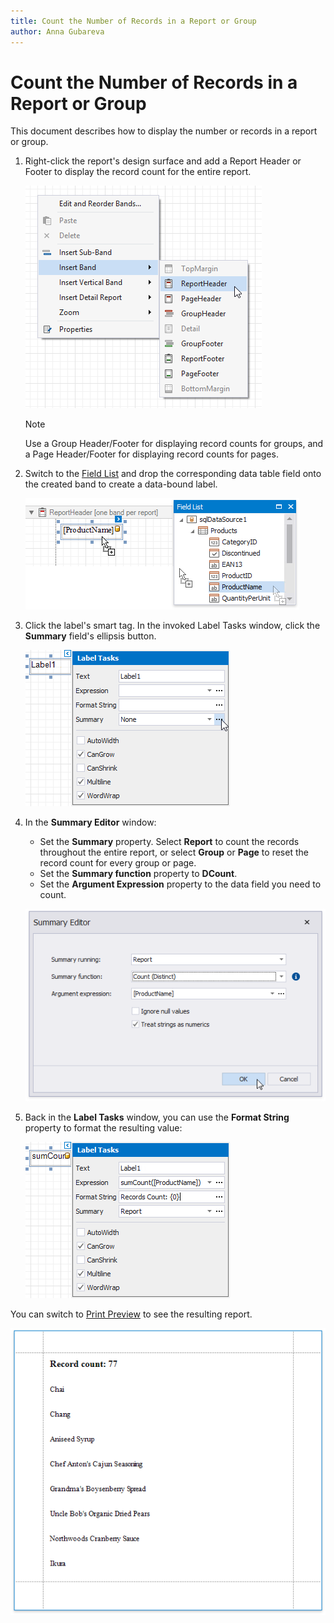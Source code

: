 ```yaml
---
title: Count the Number of Records in a Report or Group
author: Anna Gubareva
---
```

# Count the Number of Records in a Report or Group

This document describes how to display the number or records in a report or group.

1. Right-click the report's design surface and add a Report Header or Footer to display the record count for the entire report.
	
	![](../../../../../images/eurd-win-shaping-insert-report-header.png)
	
	> [!Note]
	> Use a Group Header/Footer for displaying record counts for groups, and a Page Header/Footer for displaying record counts for pages.

2. Switch to the [Field List](../../report-designer-tools/ui-panels/field-list.md) and drop the corresponding data table field onto the created band to create a data-bound label.
	
	![](../../../../../images/eurd-win-shaping-drop-field-onto-report-header.png)

3. Click the label's smart tag. In the invoked Label Tasks window, click the **Summary** field's ellipsis button.
	
	![](../../../../../images/eurd-win-shaping-count-summary-running.png)

4. In the **Summary Editor** window:

	* Set the **Summary** property. Select **Report** to count the records throughout the entire report, or select **Group** or **Page** to reset the record count for every group or page.
	* Set the **Summary function** property to **DCount**.
	* Set the **Argument Expression** property to the data field you need to count.

	![](../../../../../images/eurd-win-shaping-count-expression.png)

6. Back in the **Label Tasks** window, you can use the **Format String** property to format the resulting value:
	
	![](../../../../../images/eurd-win-shaping-count-format-string.png)

You can switch to [Print Preview](../../preview-print-and-export-reports.md) to see the resulting report.

![](../../../../../images/eurd-win-shaping-count-result.png)